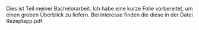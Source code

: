 Dies ist Teil meiner Bachelorarbeit. Ich habe eine kurze Folie vorbereitet, um einen groben Überblick zu liefern. 
Bei interesse finden die diese in der Datei
Rezeptapp.pdf

